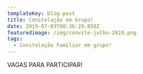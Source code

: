 ```yaml
---
templateKey: blog-post
title: Constelação em Grupo!
date: 2019-07-03T00:36:29.858Z
featuredimage: /img/convite-julho-2019.png
tags:
  - Constelação Familiar em grupo!
---
```

VAGAS PARA PARTICIPAR!
